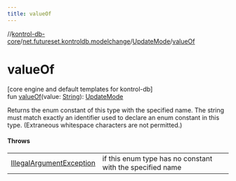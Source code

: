 ```yaml
---
title: valueOf
---
```

//[kontrol-db-core](../../../index.html)/[net.futureset.kontroldb.modelchange](../index.html)/[UpdateMode](index.html)/[valueOf](value-of.html)



# valueOf



[core engine and default templates for kontrol-db]\
fun [valueOf](value-of.html)(value: [String](https://kotlinlang.org/api/latest/jvm/stdlib/kotlin/-string/index.html)): [UpdateMode](index.html)



Returns the enum constant of this type with the specified name. The string must match exactly an identifier used to declare an enum constant in this type. (Extraneous whitespace characters are not permitted.)



#### Throws


| | |
|---|---|
| [IllegalArgumentException](https://kotlinlang.org/api/latest/jvm/stdlib/kotlin/-illegal-argument-exception/index.html) | if this enum type has no constant with the specified name |



